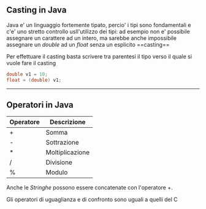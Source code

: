 ## Casting in Java
Java e' un linguaggio fortemente tipato, percio' i tipi sono fondamentali e c'e' uno stretto controllo usll'utilizzo dei tipi: ad esempio non e' possibile assegnare un carattere ad un intero, ma sarebbe anche impossibile assegnare un *double* ad un *float* senza un esplicito ==casting==

Per effettuare il casting basta scrivere tra parentesi il tipo verso il quale si vuole fare il casting

```java
double v1 = 10;
float = (double) v1;
```
---
## Operatori in Java

| Operatore   | Descrizione |
| ----------- | ----------- |
| +      | Somma       |
| -   | Sottrazione        |
| *  | Moltiplicazione |
| /  | Divisione |
| %  | Modulo |

Anche le *Stringhe* possono essere concatenate con l'operatore +.

Gli operatori di uguaglianza e di confronto sono uguali a quelli del C

